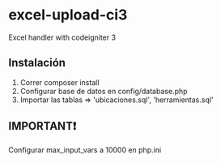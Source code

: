 # excel-upload-ci3
Excel handler with codeigniter 3

## Instalación
1. Correr composer install
2. Configurar base de datos en config/database.php
3. Importar las tablas => 'ubicaciones.sql', 'herramientas.sql'

## IMPORTANT❗
Configurar max_input_vars a 10000 en php.ini
